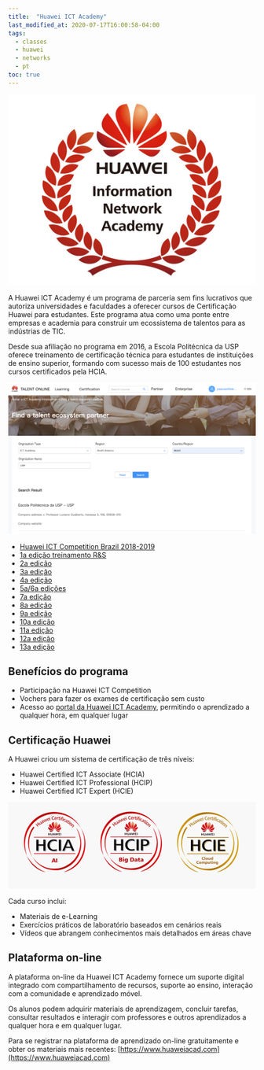 ```yaml
---
title:  "Huawei ICT Academy"
last_modified_at: 2020-07-17T16:00:58-04:00
tags:
  - classes
  - huawei
  - networks
  - pt
toc: true
---
```


[![](/assets/images/posts/2020-07-17-haina/0.png)](https://www.huaweiacad.com)

A Huawei ICT Academy é um programa de parceria sem fins lucrativos que autoriza universidades e faculdades a oferecer cursos de Certificação Huawei para estudantes. Este programa atua como uma ponte entre empresas e academia para construir um ecossistema de talentos para as indústrias de TIC.

Desde sua afiliação no programa em 2016, a Escola Politécnica da USP oferece treinamento de certificação técnica para estudantes de instituições de ensino superior, formando com sucesso mais de 100 estudantes nos cursos certificados pela HCIA.

![](/assets/images/posts/2020-07-17-haina/1.png)

- [Huawei ICT Competition Brazil 2018-2019](/ict-competition)
- [1a edição treinamento R&S](/hntd-01)
- [2a edição](/hntd-02)
- [3a edição](/hntd-03)
- [4a edição](/hntd-04)
- [5a/6a edições](/hntd-05)
- [7a edição](/hntd-07)
- [8a edição](/hntd-08)
- [9a edição](/hntd-09)
- [10a edição](/hntd-10)
- [11a edição](/hntd-11)
- [12a edição](/hntd-12)
- [13a edição](/hntd-13)

## Benefícios do programa
- Participação na Huawei ICT Competition
- Vochers para fazer os exames de certificação sem custo
- Acesso ao [portal da Huawei ICT Academy](https://www.huaweiacad.com), permitindo o aprendizado a qualquer hora, em qualquer lugar

## Certificação Huawei

A Huawei criou um sistema de certificação de três níveis:
- Huawei Certified ICT Associate (HCIA)
- Huawei Certified ICT Professional (HCIP)
- Huawei Certified ICT Expert (HCIE)

![](/assets/images/posts/2020-07-17-haina/2.png)


Cada curso inclui:
- Materiais de e-Learning
- Exercícios práticos de laboratório baseados em cenários reais
- Vídeos que abrangem conhecimentos mais detalhados em áreas chave

## Plataforma on-line
A plataforma on-line da Huawei ICT Academy fornece um suporte digital integrado com compartilhamento de recursos, suporte ao ensino, interação com a comunidade e aprendizado móvel.

Os alunos podem adquirir materiais de aprendizagem, concluir tarefas, consultar resultados e interagir com professores e outros aprendizados a qualquer hora e em qualquer lugar.

Para se registrar na plataforma de aprendizado on-line gratuitamente e obter os materiais mais recentes: [https://www.huaweiacad.com](https://www.huaweiacad.com)
